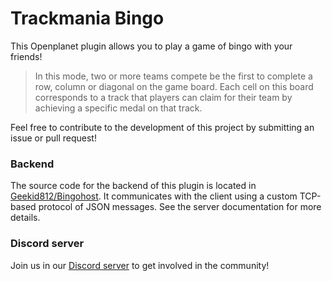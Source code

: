# Trackmania Bingo
This Openplanet plugin allows you to play a game of bingo with your friends!

> In this mode, two or more teams compete be the first to complete a row, column or diagonal on the game board. Each cell on this board corresponds to a track that players can claim for their team by achieving a specific medal on that track.

Feel free to contribute to the development of this project by submitting an issue or pull request!

### Backend

The source code for the backend of this plugin is located in [Geekid812/Bingohost](https://github.com/Geekid812/Bingohost). It communicates with the client using a custom TCP-based protocol of JSON messages. See the server documentation for more details.

### Discord server
Join us in our [Discord server](https://discord.gg/pJbeqptsEa) to get involved in the community!
